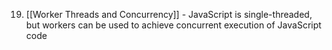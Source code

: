 19. [[Worker Threads and Concurrency]] - JavaScript is single-threaded, but workers can be used to achieve concurrent execution of JavaScript code
